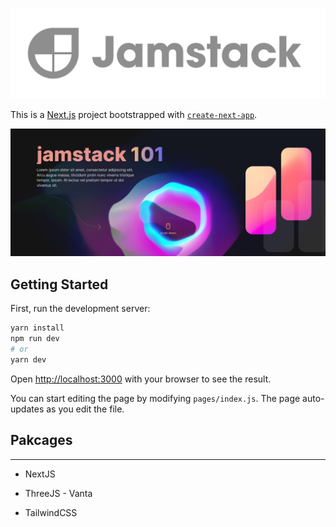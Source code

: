 ![logo](./Jamstack.svg)

This is a [Next.js](https://nextjs.org/) project bootstrapped with [`create-next-app`](https://github.com/vercel/next.js/tree/canary/packages/create-next-app).

![cover](./cover.jpg)

## Getting Started

First, run the development server:

```bash
yarn install
npm run dev
# or
yarn dev
```

Open [http://localhost:3000](http://localhost:3000) with your browser to see the result.

You can start editing the page by modifying `pages/index.js`. The page auto-updates as you edit the file.



## Pakcages

---



- NextJS 

- ThreeJS - Vanta

- TailwindCSS
  
  
